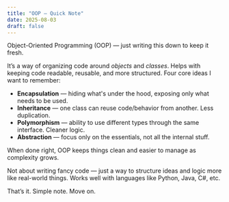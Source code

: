 ```yaml
---
title: "OOP — Quick Note"
date: 2025-08-03
draft: false
---
```


Object-Oriented Programming (OOP) — just writing this down to keep it fresh.

It’s a way of organizing code around *objects* and *classes*. Helps with keeping code readable, reusable, and more structured.<!--more--> Four core ideas I want to remember:

- **Encapsulation** — hiding what's under the hood, exposing only what needs to be used.
- **Inheritance** — one class can reuse code/behavior from another. Less duplication.
- **Polymorphism** — ability to use different types through the same interface. Cleaner logic.
- **Abstraction** — focus only on the essentials, not all the internal stuff.

When done right, OOP keeps things clean and easier to manage as complexity grows.

Not about writing fancy code — just a way to structure ideas and logic more like real-world things. Works well with languages like Python, Java, C#, etc.

That’s it. Simple note. Move on.